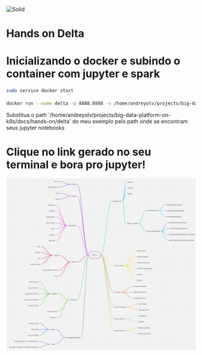 ![Solid](https://avatars.githubusercontent.com/u/100875314?s=200&v=4)
# Hands on Delta
# Inicializando o docker e subindo o container com jupyter e spark

```sh
sudo service docker start

docker run --name delta -p 8888:8888 -v /home/andreyolv/projects/big-data-platform-on-k8s/docs/hands-on/delta:/home/jovyan/delta jupyter/all-spark-notebook:spark-3.3.0

```

Substitua o path '/home/andreyolv/projects/big-data-platform-on-k8s/docs/hands-on/delta' do meu exemplo pelo path onde se encontram seus jupyter notebooks

# Clique no link gerado no seu terminal e bora pro jupyter!

<p align="center">
  <img src="delta.jpg" title="hover text">
</p>
